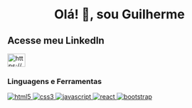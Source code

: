  <h1 align="center">Olá! 👋, sou Guilherme</h1>
 
 <h2 align="left">Acesse meu LinkedIn</h2>
 
 <p align="left">
<a href="https://www.linkedin.com/in/guilherme-albuquerque-504730255/" target="blank"><img align="center" src="https://raw.githubusercontent.com/rahuldkjain/github-profile-readme-generator/master/src/images/icons/Social/linked-in-alt.svg" alt="https://www.linkedin.com/in/teuLinkDoLinkedinAqui/" height="30" width="40" /></a>
</p>
 
 <h3>Linguagens e Ferramentas</h3>
 
<div align="left">
<!-- HTML -->
<a href="#" target="_blank"> <img src="https://img.shields.io/badge/HTML5-E34F26?style=for-the-badge&logo=html5&logoColor=white" alt="html5"/> </a>
<!--  CSS  -->
<a href="#" target="_blank"> <img src="https://img.shields.io/badge/CSS3-1572B6?style=for-the-badge&logo=css3&logoColor=white" alt="css3" /> </a>
<!--JavaScript-->
<a href="#" target="_blank"> <img src="https://img.shields.io/badge/JavaScript-323330?style=for-the-badge&logo=javascript&logoColor=F7DF1E" alt="javascript" /> </a>
<!--React-->
</a> <a href="#" target="_blank"> <img src="https://img.shields.io/badge/React-20232A?style=for-the-badge&logo=react&logoColor=61DAFB" alt="react" /> </a>
<!--  Bootstrap  -->
<a href="#" target="_blank"> <img src="https://img.shields.io/badge/Bootstrap-563D7C?style=for-the-badge&logo=bootstrap&logoColor=white" alt="bootstrap" /> </a>
<!-- TailwindCSS -->
</div>
